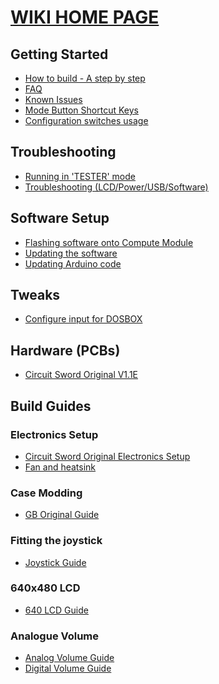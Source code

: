 # [WIKI HOME PAGE](https://github.com/kiteretro/Circuit-Sword/wiki)
## Getting Started
* [How to build - A step by step](https://github.com/kiteretro/Circuit-Sword/wiki/Step-by-Step-Build)
* [FAQ](https://github.com/kiteretro/Circuit-Sword/wiki/FAQ)
* [Known Issues](https://github.com/kiteretro/Circuit-Sword/wiki/Known-Issues)
* [Mode Button Shortcut Keys](https://github.com/kiteretro/Circuit-Sword/wiki/Mode-Button-Shortcut-Keys)
* [Configuration switches usage](https://github.com/kiteretro/Circuit-Sword/wiki/Configuration-Switches)
## Troubleshooting
* [Running in 'TESTER' mode](https://github.com/kiteretro/Circuit-Sword/wiki/Running-in-TESTER-Mode)
* [Troubleshooting (LCD/Power/USB/Software)](https://github.com/kiteretro/Circuit-Sword/wiki/Troubleshooting-(LCD-Power-USB-Software))
## Software Setup
* [Flashing software onto Compute Module](https://github.com/kiteretro/Circuit-Sword/wiki/Flashing-Software-onto-the-Compute-Module)
* [Updating the software](https://github.com/kiteretro/Circuit-Sword/wiki/Updating-the-Software-(running-on-Pi))
* [Updating Arduino code](https://github.com/kiteretro/Circuit-Sword/wiki/Updating-Arduino-(button-controller)-Firmware)
## Tweaks
* [Configure input for DOSBOX](https://github.com/kiteretro/Circuit-Sword/wiki/Configure-Input-for-DOSBOX)
## Hardware (PCBs)
* [Circuit Sword Original V1.1E](https://github.com/kiteretro/Circuit-Sword/wiki/Circuit-Sword-Original-V1.1E)
## Build Guides
### Electronics Setup
* [Circuit Sword Original Electronics Setup](https://github.com/kiteretro/Circuit-Sword/wiki/Circuit-Sword-Original---Electronics-Guide)
* [Fan and heatsink](https://github.com/kiteretro/Circuit-Sword/wiki/Fan-and-Heatsink)
### Case Modding
* [GB Original Guide](https://github.com/kiteretro/Circuit-Sword/wiki/GB-Original-Case-Mod-Guide)
### Fitting the joystick
* [Joystick Guide](https://github.com/kiteretro/Circuit-Sword/wiki/Joystick-Guide)
### 640x480 LCD
* [640 LCD Guide](https://github.com/kiteretro/Circuit-Sword/wiki/640x480-LCD-Guide)
### Analogue Volume
* [Analog Volume Guide](https://github.com/kiteretro/Circuit-Sword/wiki/Analog-Volume-Guide)
* [Digital Volume Guide](https://github.com/kiteretro/Circuit-Sword/wiki/Digital-Volume-Guide)